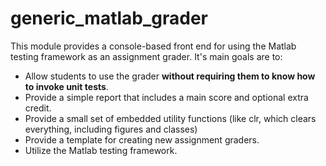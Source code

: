 # generic_matlab_grader
This module provides a console-based front end for using the Matlab testing framework as an assignment grader.  It's main goals are to:

*  Allow students to use the grader **without requiring them to know how to invoke unit tests**.
*  Provide a simple report that includes a main score and optional extra credit.
*  Provide a small set of embedded utility functions (like clr, which clears everything, including figures and classes)
*  Provide a template for creating new assignment graders.
*  Utilize the Matlab testing framework.
